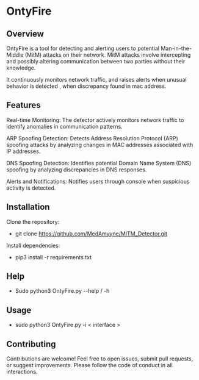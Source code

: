 # OntyFire

## Overview
OntyFire is a tool for detecting and alerting users to potential Man-in-the-Middle (MitM) attacks on their network. MitM attacks involve intercepting and possibly altering communication between two parties without their knowledge.

It continuously monitors network traffic, and raises alerts when unusual behavior is detected , when discrepancy found in mac address.

## Features
Real-time Monitoring: The detector actively monitors network traffic to identify anomalies in communication patterns.

ARP Spoofing Detection: Detects Address Resolution Protocol (ARP) spoofing attacks by analyzing changes in MAC addresses associated with IP addresses.

DNS Spoofing Detection: Identifies potential Domain Name System (DNS) spoofing by analyzing discrepancies in DNS responses.

Alerts and Notifications: Notifies users through console when suspicious activity is detected.

## Installation
Clone the repository:

- git clone https://github.com/MedAmyyne/MITM_Detector.git
  
Install dependencies:

- pip3 install -r requirements.txt
  

## Help
- Sudo python3 OntyFire.py --help / -h

## Usage
- sudo python3 OntyFire.py -i < interface >

## Contributing
Contributions are welcome! Feel free to open issues, submit pull requests, or suggest improvements. Please follow the code of conduct in all interactions.
